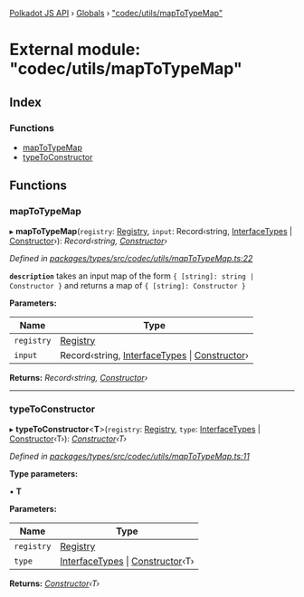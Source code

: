 [Polkadot JS API](../README.md) › [Globals](../globals.md) › ["codec/utils/mapToTypeMap"](_codec_utils_maptotypemap_.md)

# External module: "codec/utils/mapToTypeMap"

## Index

### Functions

* [mapToTypeMap](_codec_utils_maptotypemap_.md#maptotypemap)
* [typeToConstructor](_codec_utils_maptotypemap_.md#typetoconstructor)

## Functions

###  mapToTypeMap

▸ **mapToTypeMap**(`registry`: [Registry](../interfaces/_types_.registry.md), `input`: Record‹string, [InterfaceTypes](_types_.md#interfacetypes) | [Constructor](../interfaces/_types_.constructor.md)›): *Record‹string, [Constructor](../interfaces/_types_.constructor.md)›*

*Defined in [packages/types/src/codec/utils/mapToTypeMap.ts:22](https://github.com/polkadot-js/api/blob/3db15e73a5/packages/types/src/codec/utils/mapToTypeMap.ts#L22)*

**`description`** takes an input map of the form `{ [string]: string | Constructor }` and returns a map of `{ [string]: Constructor }`

**Parameters:**

Name | Type |
------ | ------ |
`registry` | [Registry](../interfaces/_types_.registry.md) |
`input` | Record‹string, [InterfaceTypes](_types_.md#interfacetypes) &#124; [Constructor](../interfaces/_types_.constructor.md)› |

**Returns:** *Record‹string, [Constructor](../interfaces/_types_.constructor.md)›*

___

###  typeToConstructor

▸ **typeToConstructor**<**T**>(`registry`: [Registry](../interfaces/_types_.registry.md), `type`: [InterfaceTypes](_types_.md#interfacetypes) | [Constructor](../interfaces/_types_.constructor.md)‹T›): *[Constructor](../interfaces/_types_.constructor.md)‹T›*

*Defined in [packages/types/src/codec/utils/mapToTypeMap.ts:11](https://github.com/polkadot-js/api/blob/3db15e73a5/packages/types/src/codec/utils/mapToTypeMap.ts#L11)*

**Type parameters:**

▪ **T**

**Parameters:**

Name | Type |
------ | ------ |
`registry` | [Registry](../interfaces/_types_.registry.md) |
`type` | [InterfaceTypes](_types_.md#interfacetypes) &#124; [Constructor](../interfaces/_types_.constructor.md)‹T› |

**Returns:** *[Constructor](../interfaces/_types_.constructor.md)‹T›*
